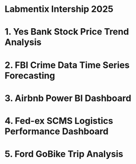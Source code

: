 
# Labmentix Intership 2025  
# 1. Yes Bank Stock Price Trend Analysis 
# 2. FBI Crime Data Time Series Forecasting
# 3. Airbnb Power BI Dashboard
# 4. Fed-ex SCMS Logistics Performance Dashboard
# 5. Ford GoBike Trip Analysis
